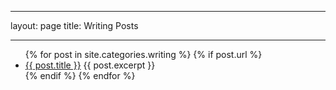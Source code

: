 ---
layout: page
title: Writing Posts

----


<ul>
  {% for post in site.categories.writing %}
    {% if post.url %}
        <li><a href="{{ post.url }}">{{ post.title }}</a>
         {{ post.excerpt }}
        </li>
    {% endif %}
  {% endfor %}
</ul>
